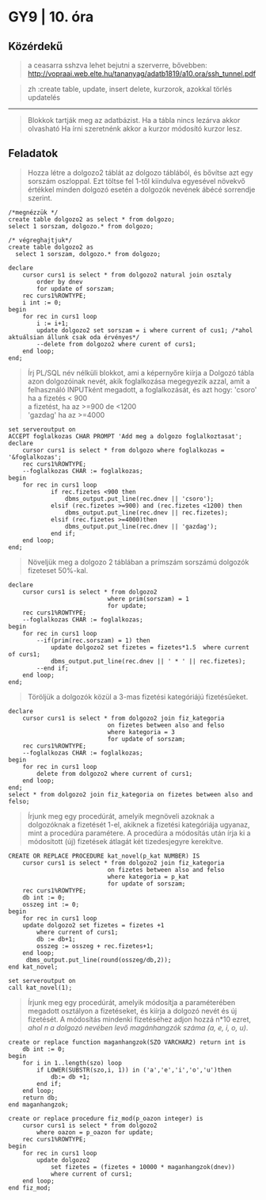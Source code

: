 # GY9 | 10. óra

## Közérdekű
> a ceasarra sshzva lehet bejutni a szerverre, bővebben: http://vopraai.web.elte.hu/tananyag/adatb1819/a10.ora/ssh_tunnel.pdf

> zh :create table, update, insert delete, kurzorok, azokkal törlés updatelés
---
> Blokkok tartják meg az adatbázist.
> Ha a tábla nincs lezárva akkor olvasható
> Ha írni szeretnénk akkor a kurzor módosító kurzor lesz.

## Feladatok 
> Hozza létre a dolgozo2 táblát az dolgozo táblából, és bővítse azt egy sorszám oszloppal. Ezt töltse fel 1-től kiindulva egyesével növekvő értékkel minden dolgozó esetén a dolgozók nevének ábécé sorrendje szerint. 

````PLSQL
/*megnézzük */
create table dolgozo2 as select * from dolgozo;
select 1 sorszam, dolgozo.* from dolgozo;

/* végreghajtjuk*/
create table dolgozo2 as
  select 1 sorszam, dolgozo.* from dolgozo;

declare
    cursor curs1 is select * from dolgozo2 natural join osztaly
        order by dnev
        for update of sorszam;
    rec curs1%ROWTYPE;
    i int := 0;
begin
    for rec in curs1 loop
        i := i+1;
        update dolgozo2 set sorszam = i where current of cus1; /*ahol aktuálsian állunk csak oda érvényes*/
        --delete from dolgozo2 where curent of curs1;
    end loop;
end;
````

> Írj PL/SQL név nélküli blokkot, ami a képernyőre kiírja a Dolgozó tábla azon dolgozóinak nevét, akik foglalkozása megegyezik azzal, amit a felhasználó INPUTként megadott, a foglalkozását, és azt hogy: 
> 'csoro' ha a fizetés  < 900	
> a fizetést, ha az >=900 de <1200	
> 'gazdag' ha az >=4000

````PLSQL
set serveroutput on
ACCEPT foglalkozas CHAR PROMPT 'Add meg a dolgozo foglalkoztasat';
declare
    cursor curs1 is select * from dolgozo where foglalkozas = '&foglalkozas';
    rec curs1%ROWTYPE;
    --foglalkozas CHAR := foglalkozas;
begin
    for rec in curs1 loop
            if rec.fizetes <900 then
                dbms_output.put_line(rec.dnev || 'csoro');
            elsif (rec.fizetes >=900) and (rec.fizetes <1200) then
                dbms_output.put_line(rec.dnev || rec.fizetes);
            elsif (rec.fizetes >=4000)then
                dbms_output.put_line(rec.dnev || 'gazdag');
            end if;
    end loop;
end;
````

> Növeljük meg a dolgozo 2 táblában a prímszám sorszámú dolgozók fizeteset 50%-kal.
````PLSQL
declare
    cursor curs1 is select * from dolgozo2
                            where prim(sorszam) = 1
                            for update;
    rec curs1%ROWTYPE;
    --foglalkozas CHAR := foglalkozas;
begin
    for rec in curs1 loop
        --if(prim(rec.sorszam) = 1) then
            update dolgozo2 set fizetes = fizetes*1.5  where current of curs1;
            dbms_output.put_line(rec.dnev || ' * ' || rec.fizetes);
        --end if;
    end loop;
end;
````

> Töröljük a dolgozók közül a 3-mas fizetési kategóriájú fizetésűeket.
````PLSQL
declare
    cursor curs1 is select * from dolgozo2 join fiz_kategoria
                            on fizetes between also and felso
                            where kategoria = 3
                            for update of sorszam;
    rec curs1%ROWTYPE;
    --foglalkozas CHAR := foglalkozas;
begin
    for rec in curs1 loop
        delete from dolgozo2 where current of curs1;
    end loop;
end;
select * from dolgozo2 join fiz_kategoria on fizetes between also and felso;
````

> Írjunk meg egy procedúrát, amelyik megnöveli azoknak a dolgozóknak a fizetését 1-el, akiknek a fizetési kategóriája ugyanaz, mint a procedúra paramétere.
> A procedúra a módosítás után írja ki a módosított (új) fizetések átlagát két tizedesjegyre kerekítve.

````PLSQL
CREATE OR REPLACE PROCEDURE kat_novel(p_kat NUMBER) IS
    cursor curs1 is select * from dolgozo2 join fiz_kategoria
                            on fizetes between also and felso
                            where kategoria = p_kat
                            for update of sorszam;
    rec curs1%ROWTYPE;
    db int := 0;
    osszeg int := 0;
begin
    for rec in curs1 loop
    update dolgozo2 set fizetes = fizetes +1
        where current of curs1;
        db := db+1;
        osszeg := osszeg + rec.fizetes+1;
    end loop;
     dbms_output.put_line(round(osszeg/db,2));
end kat_novel;

set serveroutput on
call kat_novel(1);
````
> Írjunk meg egy procedúrát, amelyik módosítja a paraméterében megadott osztályon a fizetéseket, és kiírja a dolgozó nevét és új fizetését.  A módosítás mindenki fizetéséhez adjon hozzá n*10 ezret, *_ahol n a dolgozó nevében levő magánhangzók száma (a, e, i, o, u)_*.
````PLSQL
create or replace function maganhangzok(SZO VARCHAR2) return int is
    db int := 0;
begin
    for i in 1..length(szo) loop
        if LOWER(SUBSTR(szo,i, 1)) in ('a','e','i','o','u')then
            db:= db +1;
        end if;
    end loop;
    return db;
end maganhangzok;

create or replace procedure fiz_mod(p_oazon integer) is
    cursor curs1 is select * from dolgozo2
        where oazon = p_oazon for update;
    rec curs1%ROWTYPE;
begin
    for rec in curs1 loop
        update dolgozo2
            set fizetes = (fizetes + 10000 * maganhangzok(dnev))
            where current of curs1;
    end loop;
end fiz_mod;
````

